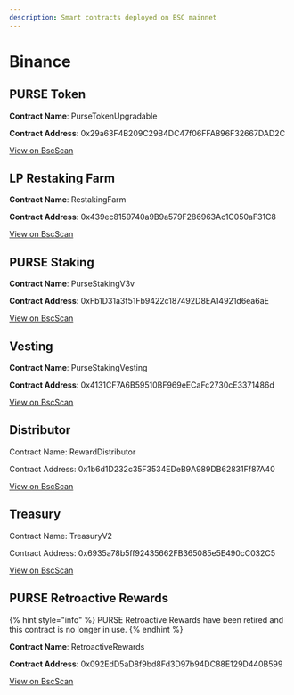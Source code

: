 ```yaml
---
description: Smart contracts deployed on BSC mainnet
---
```


# Binance

## PURSE Token

**Contract Name**: PurseTokenUpgradable

**Contract Address**: 0x29a63F4B209C29B4DC47f06FFA896F32667DAD2C

[View on BscScan](https://bscscan.com/address/0x29a63f4b209c29b4dc47f06ffa896f32667dad2c)

## LP Restaking Farm

**Contract Name**: RestakingFarm

**Contract Address**: 0x439ec8159740a9B9a579F286963Ac1C050aF31C8

[View on BscScan](https://bscscan.com/address/0x439ec8159740a9B9a579F286963Ac1C050aF31C8)

## PURSE Staking

**Contract Name**: PurseStakingV3v

**Contract Address**: 0xFb1D31a3f51Fb9422c187492D8EA14921d6ea6aE

[View on BscScan](https://bscscan.com/address/0xfb1d31a3f51fb9422c187492d8ea14921d6ea6ae)

## Vesting

**Contract Name**: PurseStakingVesting

**Contract Address**: 0x4131CF7A6B59510BF969eECaFc2730cE3371486d

[View on BscScan](https://bscscan.com/address/0x4131CF7A6B59510BF969eECaFc2730cE3371486d)

## Distributor

Contract Name: RewardDistributor

Contract Address: 0x1b6d1D232c35F3534EDeB9A989DB62831Ff87A40

[View on BscScan](https://bscscan.com/address/0x1b6d1D232c35F3534EDeB9A989DB62831Ff87A40)

## Treasury

Contract Name: TreasuryV2

Contract Address: 0x6935a78b5ff92435662FB365085e5E490cC032C5

[View on BscScan](https://bscscan.com/address/0x6935a78b5ff92435662FB365085e5E490cC032C5)

## PURSE Retroactive Rewards

{% hint style="info" %}
PURSE Retroactive Rewards have been retired and this contract is no longer in use.
{% endhint %}

**Contract Name**: RetroactiveRewards

**Contract Address**: 0x092EdD5aD8f9bd8Fd3D97b94DC88E129D440B599

[View on BscScan](https://bscscan.com/address/0x092edd5ad8f9bd8fd3d97b94dc88e129d440b599)
